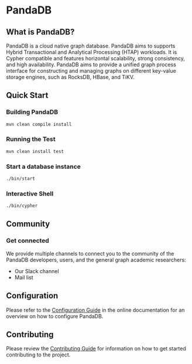 # PandaDB

## What is PandaDB?
PandaDB is a cloud native graph database. PandaDB aims to supports Hybrid Transactional and Analytical Processing (HTAP) workloads. It is Cypher compatible and features horizontal scalability, strong consistency, and high availability. PandaDB aims to provide a unified graph process interface for constructing and managing graphs on different key-value storage engines, such as RocksDB, HBase, and TiKV.

## Quick Start

### Building PandaDB

```bash
mvn clean compile install
```

### Running the Test
```bash
mvn clean install test
```

### Start a database instance
```bash
./bin/start 
```

### Interactive Shell
```bash
./bin/cypher
```

## Community

### Get connected
We provide multiple channels to connect you to the community of the PandaDB developers, users, and the general graph academic researchers:

* Our Slack channel
* Mail list

## Configuration
Please refer to the [Configuration Guide](docs/Configuration.md) in the online documentation for an overview on how to configure PandaDB.

## Contributing
Please review the [Contributing Guide](docs/conduct.md) for information on how to get started contributing to the project.